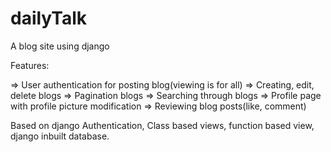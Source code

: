 # dailyTalk
 A blog site using django

Features:

=> User authentication for posting blog(viewing is for all)
=> Creating, edit, delete blogs
=> Pagination blogs
=> Searching through blogs
=> Profile page with profile picture modification
=> Reviewing blog posts(like, comment)


Based on django Authentication, Class based views, function based view, django inbuilt database.

